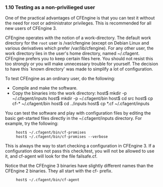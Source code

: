 ### 1.10 Testing as a non-privilieged user

One of the practical advantages of CFEngine is that you can test it
without the need for root or administrator privileges. This is
recommended for all new users of CFEngine 3.

CFEngine operates with the notion of a work-directory. The default
work directory for the `root` user is /var/cfengine (except on
Debian Linux and various derivatives which prefer
/var/lib/cfengine). For any other user, the work directory lies in
the user's home directory, named \~/.cfagent. CFEngine prefers you
to keep certain files here. You should not resist this too strongly
or you will make unnecessary trouble for yourself. The decision to
have this \`known directory' was made to simplify a lot of
configuration.

To test CFEngine as an ordinary user, do the following:

-   Compile and make the software.
-   Copy the binaries into the work directory:
                  host$ mkdir -p ~/.cfagent/inputs
                  host$ mkdir -p ~/.cfagent/bin
                  host$ cd src
                  host$ cp cf-* ~/.cfagent/bin
                  host$ cd ../inputs
                  host$ cp *.cf ~/.cfagent/inputs


You can test the software and play with configuration files by
editing the basic get-started files directly in the
\~/.cfagent/inputs directory. For example, try the following:

         host$ ~/.cfagent/bin/cf-promises
         host$ ~/.cfagent/bin/cf-promises --verbose

This is always the way to start checking a configuration in
CFEngine 3. If a configuration does not pass this check/test, you
will not be allowed to use it, and cf-agent will look for the file
failsafe.cf.

Notice that the CFEngine 3 binaries have slightly different names
than the CFEngine 2 binaries. They all start with the cf- prefix.

         host$ ~/.cfagent/bin/cf-agent

